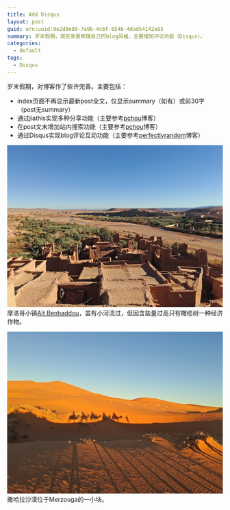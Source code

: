 ```yaml
---
title: Add Disqus
layout: post
guid: urn:uuid:0e2d9e80-7a9b-4c6f-8546-4dad54142a95
summary: 岁末假期，窝在家里修理自己的blog风格，主要增加评论功能（Disqus）。
categories:
  - default
tags:
  - Disqus
---
```


岁末假期，对博客作了些许完善。主要包括：
- index页面不再显示最新post全文，仅显示summary（如有）或前30字（post无summary）
- 通过jiathis实现多种分享功能（主要参考[pchou](http://www.pchou.info/index.html)博客）
- 在post文末增加站内搜索功能（主要参考[pchou](http://www.pchou.info/ssgithubPage/2013-01-09-build-github-blog-page-06.html)博客）
- 通过Disqus实现blog评论互动功能（主要参考[perfectlyrandom](http://www.perfectlyrandom.org/2014/06/29/adding-disqus-to-your-jekyll-powered-github-pages/)博客）



[![Aït Benhaddou Village](/media/files/2017/12/30/AitBenhaddou.jpg)](https://github.com/bizhishui/bizhishui.github.io/blob/master/ "Aït Benhaddou Village")
摩洛哥小镇[Aït Benhaddou](https://en.wikipedia.org/wiki/A%C3%AFt_Benhaddou)，虽有小河流过，但因含盐量过高只有橄榄树一种经济作物。

[![Merzouga](/media/files/2017/12/30/Merzouga.jpg)](https://github.com/bizhishui/bizhishui.github.io/blob/master/ "Merzouga, Sahara Desert")
撒哈拉沙漠位于Merzouga的一小块。
